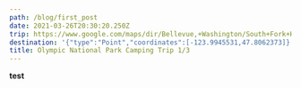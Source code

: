 ```yaml
---
path: /blog/first_post
date: 2021-03-26T20:30:20.250Z
trip: https://www.google.com/maps/dir/Bellevue,+Washington/South+Fork+Hoh+Campground,+Forks,+WA/@47.5431432,-123.8527668,9z/data=!3m1!4b1!4m14!4m13!1m5!1m1!1s0x54906bcfa3a66041:0xbacf5482ead00765!2m2!1d-122.2015159!2d47.6101497!1m5!1m1!1s0x548e6b681e9fdb55:0x2b853af333180489!2m2!1d-123.995623!2d47.806502!3e0
destination: '{"type":"Point","coordinates":[-123.9945531,47.8062373]}'
title: Olympic National Park Camping Trip 1/3
---
```

**test**